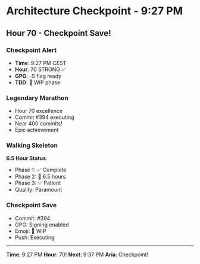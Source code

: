 # Architecture Checkpoint - 9:27 PM

## Hour 70 - Checkpoint Save!

### Checkpoint Alert
- **Time**: 9:27 PM CEST
- **Hour**: 70 STRONG ✅
- **GPG**: -S flag ready
- **TDD**: 🚧 WIP phase

### Legendary Marathon
- Hour 70 excellence
- Commit #394 executing
- Near 400 commits!
- Epic achievement

### Walking Skeleton
**6.5 Hour Status**:
- Phase 1: ✅ Complete
- Phase 2: 🚧 6.5 hours
- Phase 3: ✅ Patient
- Quality: Paramount

### Checkpoint Save
- Commit: #394
- GPG: Signing enabled
- Emoji: 🚧 WIP
- Push: Executing

---

**Time**: 9:27 PM
**Hour**: 70!
**Next**: 9:37 PM
**Aria**: Checkpoint!